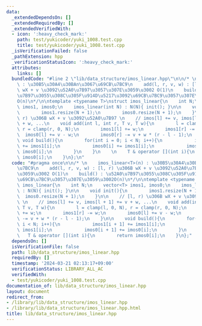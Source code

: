 ```yaml
---
data:
  _extendedDependsOn: []
  _extendedRequiredBy: []
  _extendedVerifiedWith:
  - icon: ':heavy_check_mark:'
    path: test/yukicoder/yuki_1008.test.cpp
    title: test/yukicoder/yuki_1008.test.cpp
  _isVerificationFailed: false
  _pathExtension: hpp
  _verificationStatusIcon: ':heavy_check_mark:'
  attributes:
    links: []
  bundledCode: "#line 2 \"lib/data_structure/imos_linear.hpp\"\n\n/* \n    imos_linear<T>(n)\
    \ : \u30B5\u30A4\u30BAn\u3067\u69CB\u7BC9\n    add(l, r, v, w) : [l, r) \u306B\
    \ wX + v \u3092\u52A0\u7B97\u3057\u307E\u3059\u3002 O(1)\n    build() : \u52A0\
    \u7B97\u3055\u308C\u305F\u914D\u5217\u3092\u69CB\u7BC9\u3057\u307E\u3059\u3002\
    O(n)\n*/\n\ntemplate <typename T>\nstruct imos_linear{\n    int N;\n    vector<T>\
    \ imos1, imos0;\n    imos_linear(int N) : N(N){ init(); }\n\n    void init(){\n\
    \        imos1.resize(N + 1);\n        imos0.resize(N + 1);\n    }\n\n    // [l,\
    \ r) \u306B wX + v \u3092\u52A0\u7B97 \n    // imos[l] += v, imos[l + 1] += v\
    \ + w, ...\n    void add(int l, int r, T v, T w){\n        l = clamp(l, 0, N),\
    \ r = clamp(r, 0, N);\n        imos1[l] += w;\n        imos1[r] -= w;\n      \
    \  imos0[l] += v - w;\n        imos0[r] -= v + w * (r - l - 1);\n    }\n\n   \
    \ void build(){\n        for(int i = 0; i < N; i++){\n            imos1[i + 1]\
    \ += imos1[i];\n            imos0[i] += imos1[i];\n            imos0[i + 1] +=\
    \ imos0[i];\n        }\n    }\n    \n    T & operator [](int i){\n        return\
    \ imos0[i];\n    }\n};\n"
  code: "#pragma once\n\n/* \n    imos_linear<T>(n) : \u30B5\u30A4\u30BAn\u3067\u69CB\
    \u7BC9\n    add(l, r, v, w) : [l, r) \u306B wX + v \u3092\u52A0\u7B97\u3057\u307E\
    \u3059\u3002 O(1)\n    build() : \u52A0\u7B97\u3055\u308C\u305F\u914D\u5217\u3092\
    \u69CB\u7BC9\u3057\u307E\u3059\u3002O(n)\n*/\n\ntemplate <typename T>\nstruct\
    \ imos_linear{\n    int N;\n    vector<T> imos1, imos0;\n    imos_linear(int N)\
    \ : N(N){ init(); }\n\n    void init(){\n        imos1.resize(N + 1);\n      \
    \  imos0.resize(N + 1);\n    }\n\n    // [l, r) \u306B wX + v \u3092\u52A0\u7B97\
    \ \n    // imos[l] += v, imos[l + 1] += v + w, ...\n    void add(int l, int r,\
    \ T v, T w){\n        l = clamp(l, 0, N), r = clamp(r, 0, N);\n        imos1[l]\
    \ += w;\n        imos1[r] -= w;\n        imos0[l] += v - w;\n        imos0[r]\
    \ -= v + w * (r - l - 1);\n    }\n\n    void build(){\n        for(int i = 0;\
    \ i < N; i++){\n            imos1[i + 1] += imos1[i];\n            imos0[i] +=\
    \ imos1[i];\n            imos0[i + 1] += imos0[i];\n        }\n    }\n    \n \
    \   T & operator [](int i){\n        return imos0[i];\n    }\n};"
  dependsOn: []
  isVerificationFile: false
  path: lib/data_structure/imos_linear.hpp
  requiredBy: []
  timestamp: '2024-03-21 02:13:17+09:00'
  verificationStatus: LIBRARY_ALL_AC
  verifiedWith:
  - test/yukicoder/yuki_1008.test.cpp
documentation_of: lib/data_structure/imos_linear.hpp
layout: document
redirect_from:
- /library/lib/data_structure/imos_linear.hpp
- /library/lib/data_structure/imos_linear.hpp.html
title: lib/data_structure/imos_linear.hpp
---
```


